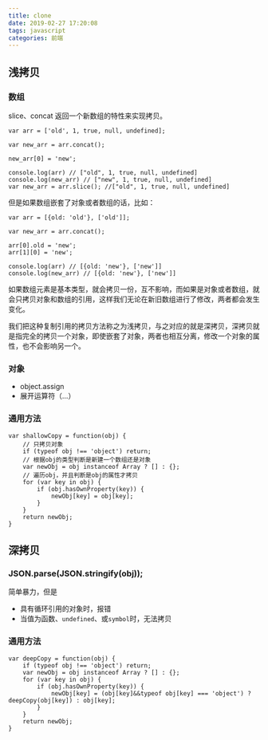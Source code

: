 ```yaml
---
title: clone
date: 2019-02-27 17:20:08
tags: javascript
categories: 前端
---
```

## 浅拷贝

### 数组

slice、concat 返回一个新数组的特性来实现拷贝。

```
var arr = ['old', 1, true, null, undefined];

var new_arr = arr.concat();

new_arr[0] = 'new';

console.log(arr) // ["old", 1, true, null, undefined]
console.log(new_arr) // ["new", 1, true, null, undefined]
var new_arr = arr.slice(); //["old", 1, true, null, undefined]
```

但是如果数组嵌套了对象或者数组的话，比如：

```
var arr = [{old: 'old'}, ['old']];

var new_arr = arr.concat();

arr[0].old = 'new';
arr[1][0] = 'new';

console.log(arr) // [{old: 'new'}, ['new']]
console.log(new_arr) // [{old: 'new'}, ['new']]
```

如果数组元素是基本类型，就会拷贝一份，互不影响，而如果是对象或者数组，就会只拷贝对象和数组的引用，这样我们无论在新旧数组进行了修改，两者都会发生变化。

我们把这种复制引用的拷贝方法称之为浅拷贝，与之对应的就是深拷贝，深拷贝就是指完全的拷贝一个对象，即使嵌套了对象，两者也相互分离，修改一个对象的属性，也不会影响另一个。

### 对象

- object.assign
- 展开运算符（...）

### 通用方法

```
var shallowCopy = function(obj) {
    // 只拷贝对象
    if (typeof obj !== 'object') return;
    // 根据obj的类型判断是新建一个数组还是对象
    var newObj = obj instanceof Array ? [] : {};
    // 遍历obj，并且判断是obj的属性才拷贝
    for (var key in obj) {
        if (obj.hasOwnProperty(key)) {
            newObj[key] = obj[key];
        }
    }
    return newObj;
}
```



## 深拷贝

### JSON.parse(JSON.stringify(obj));

简单暴力，但是

- 具有循环引用的对象时，报错
- 当值为函数、`undefined`、或`symbol`时，无法拷贝

### 通用方法

```
var deepCopy = function(obj) {
    if (typeof obj !== 'object') return;
    var newObj = obj instanceof Array ? [] : {};
    for (var key in obj) {
        if (obj.hasOwnProperty(key)) {
            newObj[key] = (obj[key]&&typeof obj[key] === 'object') ? deepCopy(obj[key]) : obj[key];
        }
    }
    return newObj;
}
```


